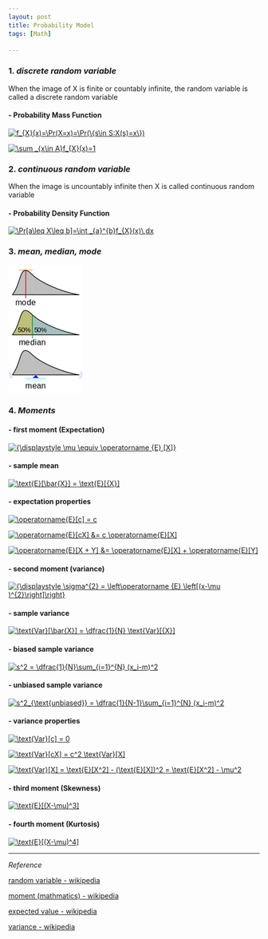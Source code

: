 ```yaml
---
layout: post
title: Probability Model
tags: [Math]

---
```


### 1. *discrete random variable*

 When the image of X is finite or countably infinite, the random variable is called a discrete random variable

#### - Probability Mass Function

<a href="https://www.codecogs.com/eqnedit.php?latex=\inline&space;f_{X}(x)=\Pr(X=x)=\Pr(\{s\in&space;S:X(s)=x\})" target="_blank"><img src="https://latex.codecogs.com/gif.latex?\inline&space;f_{X}(x)=\Pr(X=x)=\Pr(\{s\in&space;S:X(s)=x\})" title="f_{X}(x)=\Pr(X=x)=\Pr(\{s\in S:X(s)=x\})" /></a>

<a href="https://www.codecogs.com/eqnedit.php?latex=\inline&space;\sum&space;_{x\in&space;A}f_{X}(x)=1" target="_blank"><img src="https://latex.codecogs.com/gif.latex?\inline&space;\sum&space;_{x\in&space;A}f_{X}(x)=1" title="\sum _{x\in A}f_{X}(x)=1" /></a>

### 2. *continuous random variable*

When the image is uncountably infinite then X is called continuous random variable

#### - Probability Density Function

<a href="https://www.codecogs.com/eqnedit.php?latex=\inline&space;\Pr[a\leq&space;X\leq&space;b]=\int&space;_{a}^{b}f_{X}(x)\,dx" target="_blank"><img src="https://latex.codecogs.com/gif.latex?\inline&space;\Pr[a\leq&space;X\leq&space;b]=\int&space;_{a}^{b}f_{X}(x)\,dx" title="\Pr[a\leq X\leq b]=\int _{a}^{b}f_{X}(x)\,dx" /></a>

### 3. *mean, median, mode*

![alt text](/assets/img/Visualisation_mode_median_mean.svg.png)


### 4. *Moments*

#### - first moment (Expectation)

<a href="https://www.codecogs.com/eqnedit.php?latex=\inline&space;{\displaystyle&space;\mu&space;\equiv&space;\operatorname&space;{E}&space;[X]}" target="_blank"><img src="https://latex.codecogs.com/gif.latex?\inline&space;{\displaystyle&space;\mu&space;\equiv&space;\operatorname&space;{E}&space;[X]}" title="{\displaystyle \mu \equiv \operatorname {E} [X]}" /></a>

#### - sample mean

<a href="https://www.codecogs.com/eqnedit.php?latex=\inline&space;\text{E}[\bar{X}]&space;=&space;\text{E}[{X}]" target="_blank"><img src="https://latex.codecogs.com/gif.latex?\inline&space;\text{E}[\bar{X}]&space;=&space;\text{E}[{X}]" title="\text{E}[\bar{X}] = \text{E}[{X}]" /></a>

#### - expectation properties

<a href="https://www.codecogs.com/eqnedit.php?latex=\inline&space;\operatorname{E}[c]&space;=&space;c" target="_blank"><img src="https://latex.codecogs.com/gif.latex?\inline&space;\operatorname{E}[c]&space;=&space;c" title="\operatorname{E}[c] = c" /></a>

<a href="https://www.codecogs.com/eqnedit.php?latex=\inline&space;\operatorname{E}[cX]&space;&=&space;c&space;\operatorname{E}[X]" target="_blank"><img src="https://latex.codecogs.com/gif.latex?\inline&space;\operatorname{E}[cX]&space;&=&space;c&space;\operatorname{E}[X]" title="\operatorname{E}[cX] &= c \operatorname{E}[X]" /></a>

<a href="https://www.codecogs.com/eqnedit.php?latex=\inline&space;\operatorname{E}[X&space;&plus;&space;Y]&space;&=&space;\operatorname{E}[X]&space;&plus;&space;\operatorname{E}[Y]" target="_blank"><img src="https://latex.codecogs.com/gif.latex?\inline&space;\operatorname{E}[X&space;&plus;&space;Y]&space;&=&space;\operatorname{E}[X]&space;&plus;&space;\operatorname{E}[Y]" title="\operatorname{E}[X + Y] &= \operatorname{E}[X] + \operatorname{E}[Y]" /></a>


#### - second moment (variance)

<a href="https://www.codecogs.com/eqnedit.php?latex=\inline&space;{\displaystyle&space;\sigma^{2}&space;=&space;\left\operatorname&space;{E}&space;\left[(x-\mu&space;)^{2}\right]\right}" target="_blank"><img src="https://latex.codecogs.com/gif.latex?\inline&space;{\displaystyle&space;\sigma^{2}&space;=&space;\left\operatorname&space;{E}&space;\left[(x-\mu&space;)^{2}\right]\right}" title="{\displaystyle \sigma^{2} = \left\operatorname {E} \left[(x-\mu )^{2}\right]\right}" /></a>

#### - sample variance

<a href="https://www.codecogs.com/eqnedit.php?latex=\inline&space;\text{Var}[\bar{X}]&space;=&space;\dfrac{1}{N}&space;\text{Var}[{X}]" target="_blank"><img src="https://latex.codecogs.com/gif.latex?\inline&space;\text{Var}[\bar{X}]&space;=&space;\dfrac{1}{N}&space;\text{Var}[{X}]" title="\text{Var}[\bar{X}] = \dfrac{1}{N} \text{Var}[{X}]" /></a>

#### - biased sample variance

<a href="https://www.codecogs.com/eqnedit.php?latex=\inline&space;s^2&space;=&space;\dfrac{1}{N}\sum_{i=1}^{N}&space;(x_i-m)^2" target="_blank"><img src="https://latex.codecogs.com/gif.latex?\inline&space;s^2&space;=&space;\dfrac{1}{N}\sum_{i=1}^{N}&space;(x_i-m)^2" title="s^2 = \dfrac{1}{N}\sum_{i=1}^{N} (x_i-m)^2" /></a>

#### - unbiased sample variance

<a href="https://www.codecogs.com/eqnedit.php?latex=\inline&space;s^2_{\text{unbiased}}&space;=&space;\dfrac{1}{N-1}\sum_{i=1}^{N}&space;(x_i-m)^2" target="_blank"><img src="https://latex.codecogs.com/gif.latex?\inline&space;s^2_{\text{unbiased}}&space;=&space;\dfrac{1}{N-1}\sum_{i=1}^{N}&space;(x_i-m)^2" title="s^2_{\text{unbiased}} = \dfrac{1}{N-1}\sum_{i=1}^{N} (x_i-m)^2" /></a>

#### - variance properties

<a href="https://www.codecogs.com/eqnedit.php?latex=\inline&space;\text{Var}[c]&space;=&space;0" target="_blank"><img src="https://latex.codecogs.com/gif.latex?\inline&space;\text{Var}[c]&space;=&space;0" title="\text{Var}[c] = 0" /></a>

<a href="https://www.codecogs.com/eqnedit.php?latex=\inline&space;\text{Var}[cX]&space;=&space;c^2&space;\text{Var}[X]" target="_blank"><img src="https://latex.codecogs.com/gif.latex?\inline&space;\text{Var}[cX]&space;=&space;c^2&space;\text{Var}[X]" title="\text{Var}[cX] = c^2 \text{Var}[X]" /></a>

<a href="https://www.codecogs.com/eqnedit.php?latex=\inline&space;\text{Var}[X]&space;=&space;\text{E}[X^2]&space;-&space;(\text{E}[X])^2&space;=&space;\text{E}[X^2]&space;-&space;\mu^2" target="_blank"><img src="https://latex.codecogs.com/gif.latex?\inline&space;\text{Var}[X]&space;=&space;\text{E}[X^2]&space;-&space;(\text{E}[X])^2&space;=&space;\text{E}[X^2]&space;-&space;\mu^2" title="\text{Var}[X] = \text{E}[X^2] - (\text{E}[X])^2 = \text{E}[X^2] - \mu^2" /></a>


#### - third moment (Skewness)

<a href="https://www.codecogs.com/eqnedit.php?latex=\inline&space;\text{E}[(X-\mu)^3]" target="_blank"><img src="https://latex.codecogs.com/gif.latex?\inline&space;\text{E}[(X-\mu)^3]" title="\text{E}[(X-\mu)^3]" /></a>

#### - fourth moment (Kurtosis)

<a href="https://www.codecogs.com/eqnedit.php?latex=\inline&space;\text{E}[(X-\mu)^4]" target="_blank"><img src="https://latex.codecogs.com/gif.latex?\inline&space;\text{E}[(X-\mu)^4]" title="\text{E}[(X-\mu)^4]" /></a>

***
*Reference*

[random variable - wikipedia](https://en.wikipedia.org/wiki/Random_variable)

[moment (mathmatics) - wikipedia](https://en.wikipedia.org/wiki/Moment_(mathematics))

[expected value - wikipedia](https://en.wikipedia.org/wiki/Expected_value#Basic_properties)

[variance - wikipedia](https://en.wikipedia.org/wiki/Variance)
